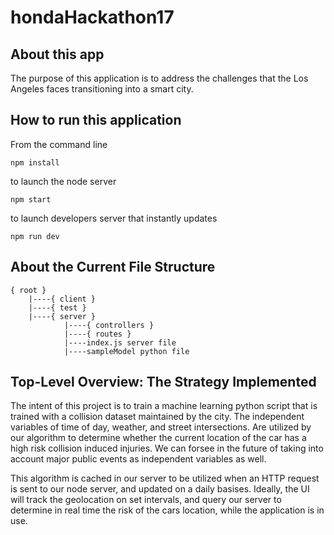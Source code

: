 # hondaHackathon17

## About this app

The purpose of this application is to address the challenges that the Los
Angeles faces transitioning into a smart city.

## How to run this application

From the command line

```
npm install
```

to launch the node server

```
npm start
```

to launch developers server that instantly updates

```
npm run dev
```

## About the Current File Structure

```
{ root }
    |----{ client }
    |----{ test }
    |----{ server }
            |----{ controllers }
            |----{ routes }
            |----index.js server file
            |----sampleModel python file
```

## Top-Level Overview: The Strategy Implemented

The intent of this project is to train a machine learning python script that is
trained with a collision dataset maintained by the city. The independent
variables of time of day, weather, and street intersections. Are utilized by our
algorithm to determine whether the current location of the car has a high risk
collision induced injuries. We can forsee in the future of taking into account
major public events as independent variables as well.

This algorithm is cached in our server to be utilized when an HTTP request is
sent to our node server, and updated on a daily basises. Ideally, the UI will
track the geolocation on set intervals, and query our server to determine in
real time the risk of the cars location, while the application is in use.
